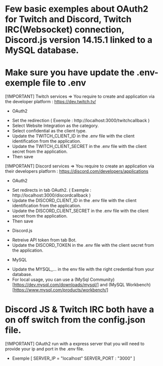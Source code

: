 # Few basic exemples about OAuth2 for Twitch and Discord, Twitch IRC(Websocket) connection, Discord.js version 14.15.1 linked to a MySQL database.

# Make sure you have update the .env-exemple file to .env

[!IMPORTANT]
Twitch services => You require to create and application via the developer platform : https://dev.twitch.tv/
* OAuth2
 - Set the redirection ( Exemple : http://localhost:3000/twitchcallback )
 - Select Website Integration as the category.
 - Select confidential as the client type.
 - Update the TWITCH_CLIENT_ID in the .env file with the client identification from the application.
 - Update the TWITCH_CLIENT_SECRET in the .env file with the client secret from the application.
 - Then save
 
[!IMPORTANT]
Discord services => You require to create an application via their developers platform : https://discord.com/developers/applications
* OAuth2
 - Set redirects in tab OAuth2. ( Exemple : http://localhost:3000/discordcallback )
 - Update the DISCORD_CLIENT_ID in the .env file with the client identification from the application.
 - Update the DISCORD_CLIENT_SECRET in the .env file with the client secret from the application.
 - Then save
* Discord.js
 - Retreive API token from tab Bot.
 - Update the DISCORD_TOKEN in the .env file with the client secret from the application.
* MySQL
 - Update the MYSQL_... in the env file with the right credential from your database.
  - For local usage, you can use a (MySql Community)[https://dev.mysql.com/downloads/mysql/] and (MySQL Workbench)[https://www.mysql.com/products/workbench/]

# Discord JS & Twitch IRC both have a on off switch from the config.json file.

[!IMPORTANT]
OAuth2 run with a express server that you will need to provide your ip and port in the .env file.
 - Exemple [ SERVER_IP = "localhost" SERVER_PORT : "3000" ]


